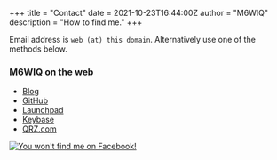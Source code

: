 +++
title = "Contact"
date = 2021-10-23T16:44:00Z
author = "M6WIQ"
description = "How to find me."
+++

Email address is `web (at) this domain`. Alternatively use one of the methods below.

### M6WIQ on the web ###

  * [Blog](https://www.m6wiq.uk)
  * [GitHub](https://github.com/m6wiq)
  * [Launchpad](https://launchpad.net/~m6wiq)
  * [Keybase](https://keybase.io/m6wiq)
  * [QRZ.com](https://www.qrz.com/lookup/m6wiq)

[![You won't find me on Facebook!](/images/no-facebook-me.png)](https://www.fsf.org/fb)
